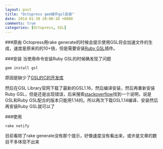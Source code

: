 ```yaml
---
layout: post
title: "Octopress gem插件gsl安装"
date: 2014-01-30 20:00:10 +0800
comments: true
categories: [Octopress, GSL]
---
```


###原由
Octopress用rake generate的时候会提示使用GSL将会加速文件的生成，速度是原来的的10+倍，但是需要安装[Ruby GSL](http://rb-gsl.rubyforge.org/)插件。

###安装
当使用命令安装Ruby GSL的时候确发现了问题 
    
    gem install gsl
    
原因是缺少了[GSL的C的开发库](http://www.gnu.org/software/gsl/ "GSL Library官网")    

然后在GSL Library官网下载了最新的GSL1.16，然后编译安装，然后再重新安装Ruby GSL，但是还是出现错误，后来搜索[stackoverflow](http://stackoverflow.com)找到一个说明，说是GSL和Ruby GSL配合的版本只能用1.14的。所以再次下载GSL1.14编译、安装然后再安装Ruby GSL就可以了

###使用
    
    rake notify
    
目前看除了rake generate没有那个提示，好像速度没有看出来，或许是文章的数目不多体现不出来 
